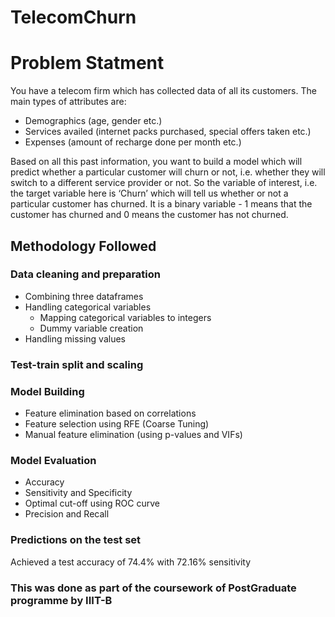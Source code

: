 # TelecomChurn

# Problem Statment
You have a telecom firm which has collected data of all its customers. The main types of attributes are:

* Demographics (age, gender etc.)
* Services availed (internet packs purchased, special offers taken etc.)
* Expenses (amount of recharge done per month etc.)
 

Based on all this past information, you want to build a model which will predict whether a particular customer will churn or not, i.e. whether they will switch to a different service provider or not. So the variable of interest, i.e. the target variable here is ‘Churn’ which will tell us whether or not a particular customer has churned. It is a binary variable - 1 means that the customer has churned and 0 means the customer has not churned.


## Methodology Followed

### Data cleaning and preparation

* Combining three dataframes
* Handling categorical variables
    * Mapping categorical variables to integers
    * Dummy variable creation
* Handling missing values

### Test-train split and scaling

### Model Building

* Feature elimination based on correlations
* Feature selection using RFE (Coarse Tuning)
* Manual feature elimination (using p-values and VIFs)

### Model Evaluation

* Accuracy
* Sensitivity and Specificity
* Optimal cut-off using ROC curve
* Precision and Recall

### Predictions on the test set
Achieved a test accuracy of 74.4% with 72.16% sensitivity

### This was done as part of the coursework of PostGraduate programme by IIIT-B

